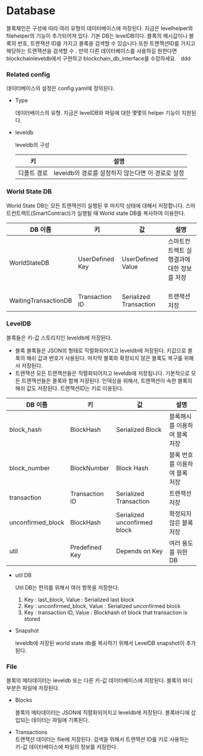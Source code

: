      
# Database <a name="DB"></a>
블록체인은 구성에 따라 여러 유형의 데이터베이스에 저장된다. 지금은 levelhelper와 filehelper의 기능이 추가되어져 있다. 기본 DB는 levelDB이다. 블록의 해시값이나 블록의 번호, 트랜잭션 ID를 가지고 블록을 검색할 수 있습니다.또한 트랜잭션ID를 가지고 해당하는 트랜잭션을 검색할 수 . 만약 다른 데이터베이스를 사용하길 원한다면 blockchainleveldb에서 구현하고 blockchain_db_interface를 수정하세요.
     ddd
### Related config
데이터베이스의 설정은 config.yaml에 정의된다. 
 
- Type

  데이터베이스의 유형. 지금은 levelDB와 파일에 대한 몇몇의 helper 기능이 지원된다.
     
- leveldb

  leveldb의 구성

  | 키           | 설명                                            |
  | ------------ | --------------------------------------------    |
  | 디폴트 경로   | leveldb의 경로를 설정하지 않는다면 이 경로로 설정  |
  
### World State DB
World State DB는 모든 트랜잭션이 실행된 후 마지막 상태에 대해서 저장합니다. 스마트컨트랙트(SmartContract)가 실행될 때 World state DB를 복사하여 이용한다.

| DB 이름              | 키              | 값                      | 설명                                                         |
| -------------------- | --------------- | ---------------------- | ------------------------------------------------------------ |
| WorldStateDB         | UserDefined Key | UserDefined Value      | 스마트컨트랙트 실행결과에 대한 정보를 저장                      |
| WaitingTransactionDB | Transaction ID  | Serialized Transaction | 트랜잭션 저장                                                 |
  
### LevelDB
블록들은 키-값 스토리지인 leveldb에 저장된다.
     
- 블록
  블록들은 JSON의 형태로 직렬화되어지고 leveldb에 저장된다. 키값으로 블록의 해쉬 값과 번호가 사용된다.
  마지막 블록와 확정되지 않은 블록도 복구를 위해서 저장된다.
     
- 트랜잭션
  모든 트랜잭션들은 직렬화되어지고 leveldb에 저장됩니다. 기본적으로 모든 트랜잭션들은 블록와 함께 저장된다.
  인덱싱을 위해서, 트랜잭션이 속한 블록의 해쉬 값도 저장된다. 트랜잭션ID는 키로 이용된다.


| DB 이름            | 키             | 값                           | 설명                                     |
| ----------------- | -------------- | ---------------------------- | ---------------------------------------- |
| block_hash        | BlockHash      | Serialized Block             | 블록해시를 이용하여 블록 저장              |
| block_number      | BlockNumber    | Block Hash                   | 블록 번호를 이용하여 블록 저장             |
| transaction       | Transaction ID | Serialized Transaction       | 트랜잭션 저장                        |
| unconfirmed_block | BlockHash      | Serialized unconfirmed block | 확정되지 않은 블록 저장                   |
| util              | Predefined Key | Depends on Key               | 여러 용도를 위한 DB                    |
  
- util DB

  Util DB는 편의를 위해서 여러 항목을 저장한다.
  1) Key : last_block, Value : Serialized last block
  2) Key : unconfirmed_block, Value : Serialized unconfirmed block
  3) Key : transaction ID, Value : Blockhash of block that transaction is stored
  
- Snapshot

  leveldb에 저장된 world state db를 복사하기 위해서 LevelDB snapshot이 추가된다.
     
### File
블록의 메타데이터는 leveldb 또는 다른 키-값 데이터베이스에 저장된다. 블록의 바디부분은 파일에 저장된다.
     
- Blocks
  
  블록의 메타데이터는 JSON에 직렬화되어지고 leveldb에 저장된다. 블록바디에 삽입되는 데이터는 파일에 기록된다.
     
- Transactions
     
  트랜잭션 데이터는 file에 저장된다. 검색을 위해서 트랜잭션 ID를 키로 사용하는 키-값 데이터베이스에 파일의 정보를 저장한다.
     

